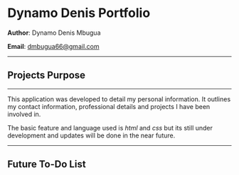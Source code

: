 # Dynamo Denis Portfolio
**Author**: Dynamo Denis Mbugua

**Email**: dmbugua66@gmail.com

---
## Projects Purpose
---
This application was developed to detail my personal information. It outlines my contact information, professional details and projects I have been involved in. 

The basic feature and language used is _html_ and _css_ but its still under development and updates will be done in the near future.

---
## Future To-Do List 

